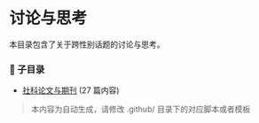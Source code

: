 # 讨论与思考

本目录包含了关于跨性别话题的讨论与思考。

### 📁 子目录

- [社科论文与期刊](社科论文与期刊) (27 篇内容)


> 本内容为自动生成，请修改 .github/ 目录下的对应脚本或者模板
